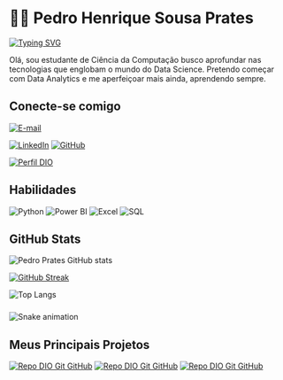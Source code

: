 # 👋🏽 Pedro Henrique Sousa Prates

[![Typing SVG](https://readme-typing-svg.demolab.com?font=Fira+Code&size=22&pause=1000&color=22CBF7&center=true&vCenter=true&random=false&width=435&lines=Bem-Vindo+ao+meu+perfil+%F0%9F%98%8E)](https://git.io/typing-svg)

Olá, sou estudante de Ciência da Computação busco aprofundar nas tecnologias que englobam o mundo do Data Science. Pretendo começar com Data Analytics e me aperfeiçoar mais ainda, aprendendo sempre.

## Conecte-se comigo

[![E-mail](https://img.shields.io/badge/-pedro.prates.dev@gmail.com-000?style=for-the-badge&logo=microsoft-outlook&logoColor=E94D5F)](mailto:pedro.prates.dev@gmail.com)

[![LinkedIn](https://img.shields.io/badge/pedro_prates-000?style=for-the-badge&logo=linkedin&logoColor=0E76A8)](https://www.linkedin.com/in/pedro-prates) [![GitHub](https://img.shields.io/badge/Pedro_Prates-000?style=for-the-badge&logo=github&logoColor=white)](+https://github.com/Pedro-Prates)

[![Perfil DIO](https://img.shields.io/badge/-Meu%20Perfil%20na%20DIO-30A3DC?style=for-the-badge)](https://www.dio.me/users/Prates)

## Habilidades

![Python](https://img.shields.io/badge/Python-000?style=for-the-badge&logo=python)
![Power BI](https://img.shields.io/badge/Power%20BI-000?style=for-the-badge&logo=power-bi&logoColor=F2C811)
![Excel](https://img.shields.io/badge/Excel-000?style=for-the-badge&logo=microsoft-excel&logoColor=217346)
![SQL](https://img.shields.io/badge/SQL-000?style=for-the-badge&logo=mysql&logoColor=FFF)

## GitHub Stats

![Pedro Prates GitHub stats](https://github-readme-stats.vercel.app/api?username=Pedro-Prates&theme=transparent&show_icons=true&title_color=fff&bg_color=000000&border_color=147FC5&icon_color=5C52FFC4&text_color=ffff&ring_color=5C52FFC4)


[![GitHub Streak](https://streak-stats.demolab.com?user=Pedro-Prates&theme=dark&locale=pt_BR&date_format=n%2Fj%5B%2FY%5D&mode=weekly&fire=EB0000&ring=5C52FFC4&currStreakLabel=5392EB&sideNums=00EB2B&border=147FC5&background=000000)](https://git.io/streak-stats)

![Top Langs](https://github-readme-stats-git-masterrstaa-rickstaa.vercel.app/api/top-langs/?username=Pedro-Prates&bg_color=000&border_color=147fc5&title_color=5392EB&text_color=fff)

###

<img src="https://raw.githubusercontent.com/Pedro-Prates/Pedro-Prates/output/snake.svg" alt="Snake animation" />

###

## Meus Principais Projetos

[![Repo DIO Git GitHub](https://github-readme-stats.vercel.app/api/pin/?username=Pedro-Prates&repo=Sistema_Bancario_PythonDeveloper&bg_color=000&border_color=147fc5&show_icons=true&icon_color=dc143c&title_color=dc143c&text_color=FFF)](https://github.com/Pedro-Prates/Sistema_Bancario_PythonDeveloper)
[![Repo DIO Git GitHub](https://github-readme-stats.vercel.app/api/pin/?username=Pedro-Prates&repo=Calculadora-de-Signos&bg_color=000&border_color=147fc5&show_icons=true&icon_color=dc143c&title_color=dc143c&text_color=FFF)](https://github.com/Pedro-Prates/Calculadora-de-Signos)
[![Repo DIO Git GitHub](https://github-readme-stats.vercel.app/api/pin/?username=Pedro-Prates&repo=Desafio_Estacio&bg_color=000&border_color=147fc5&show_icons=true&icon_color=dc143c&title_color=dc143c&text_color=FFF)](https://github.com/Pedro-Prates/Desafio_Estacio)
